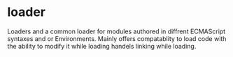 # loader
Loaders and a common loader for modules authored in diffrent ECMAScript syntaxes and or Environments.
Mainly offers compatablity to load code with the ability to modify it while loading handels linking
while loading. 
